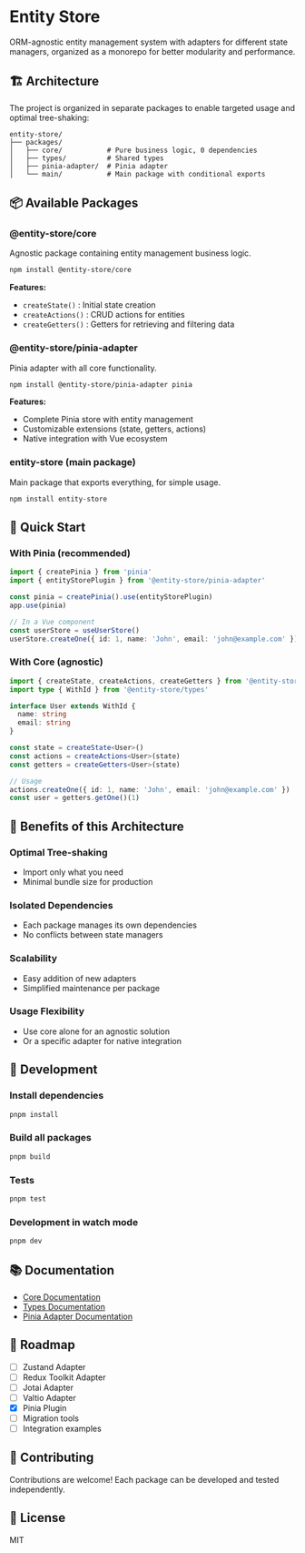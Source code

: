 # Entity Store

ORM-agnostic entity management system with adapters for different state managers, organized as a monorepo for better modularity and performance.

## 🏗️ Architecture

The project is organized in separate packages to enable targeted usage and optimal tree-shaking:

```
entity-store/
├── packages/
│   ├── core/           # Pure business logic, 0 dependencies
│   ├── types/          # Shared types
│   ├── pinia-adapter/  # Pinia adapter
│   └── main/           # Main package with conditional exports
```

## 📦 Available Packages

### @entity-store/core
Agnostic package containing entity management business logic.

```bash
npm install @entity-store/core
```

**Features:**
- `createState()` : Initial state creation
- `createActions()` : CRUD actions for entities
- `createGetters()` : Getters for retrieving and filtering data

### @entity-store/pinia-adapter
Pinia adapter with all core functionality.

```bash
npm install @entity-store/pinia-adapter pinia
```

**Features:**
- Complete Pinia store with entity management
- Customizable extensions (state, getters, actions)
- Native integration with Vue ecosystem

### entity-store (main package)
Main package that exports everything, for simple usage.

```bash
npm install entity-store
```

## 🚀 Quick Start

### With Pinia (recommended)

```typescript
import { createPinia } from 'pinia'
import { entityStorePlugin } from '@entity-store/pinia-adapter'

const pinia = createPinia().use(entityStorePlugin)
app.use(pinia)

// In a Vue component
const userStore = useUserStore()
userStore.createOne({ id: 1, name: 'John', email: 'john@example.com' })
```

### With Core (agnostic)

```typescript
import { createState, createActions, createGetters } from '@entity-store/core'
import type { WithId } from '@entity-store/types'

interface User extends WithId {
  name: string
  email: string
}

const state = createState<User>()
const actions = createActions<User>(state)
const getters = createGetters<User>(state)

// Usage
actions.createOne({ id: 1, name: 'John', email: 'john@example.com' })
const user = getters.getOne()(1)
```

## 🎯 Benefits of this Architecture

### **Optimal Tree-shaking**
- Import only what you need
- Minimal bundle size for production

### **Isolated Dependencies**
- Each package manages its own dependencies
- No conflicts between state managers

### **Scalability**
- Easy addition of new adapters
- Simplified maintenance per package

### **Usage Flexibility**
- Use core alone for an agnostic solution
- Or a specific adapter for native integration

## 🔧 Development

### Install dependencies

```bash
pnpm install
```

### Build all packages

```bash
pnpm build
```

### Tests

```bash
pnpm test
```

### Development in watch mode

```bash
pnpm dev
```

## 📚 Documentation

- [Core Documentation](./packages/core/README.md)
- [Types Documentation](./packages/types/README.md)
- [Pinia Adapter Documentation](./packages/pinia-adapter/README.md)

## 🚧 Roadmap

- [ ] Zustand Adapter
- [ ] Redux Toolkit Adapter
- [ ] Jotai Adapter
- [ ] Valtio Adapter
- [x] Pinia Plugin
- [ ] Migration tools
- [ ] Integration examples

## 🤝 Contributing

Contributions are welcome! Each package can be developed and tested independently.

## 📄 License

MIT
